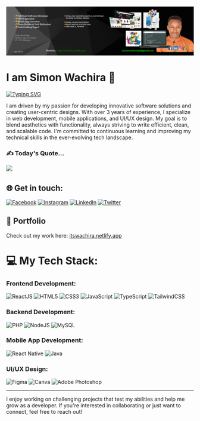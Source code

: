 ![logo](https://github.com/Simonwachira7318/Simonwachira7318/blob/main/cover.png?raw=true)
# I am Simon Wachira 💫
[![Typing SVG](https://readme-typing-svg.herokuapp.com?size=30&color=00FF00&width=1000&lines=Aspiring+Software+Engineer;Passionate+about+crafting+clean+%26+efficient+code;Experienced+in+Frontend,+Backend+and+Mobile+Apps+Development)](https://git.io/typing-svg)


I am driven by my passion for developing innovative software solutions and creating user-centric designs. With over 3 years of experience, I specialize in web development, mobile applications, and UI/UX design. My goal is to blend aesthetics with functionality, always striving to write efficient, clean, and scalable code. I'm committed to continuous learning and improving my technical skills in the ever-evolving tech landscape.

### ✍️ Today's Quote...
![](https://quotes-github-readme.vercel.app/api?type=horizontal&theme=radical)

## 🌐 Get in touch:
[![Facebook](https://img.shields.io/badge/Facebook-%231877F2.svg?logo=Facebook&logoColor=white)](https://www.facebook.com/profile.php?id=100071584461977) 
[![Instagram](https://img.shields.io/badge/Instagram-%23E4405F.svg?logo=Instagram&logoColor=white)](https://instagram.com/its__wachira) 
[![LinkedIn](https://img.shields.io/badge/LinkedIn-%230077B5.svg?logo=linkedin&logoColor=white)](https://www.linkedin.com/in/simon-wachira-680b88268) 
[![Twitter](https://img.shields.io/badge/Twitter-%231DA1F2.svg?logo=Twitter&logoColor=white)](https://twitter.com/@Its_wachira2)

## 🔗 Portfolio
Check out my work here: [itswachira.netlify.app](https://itswachira.netlify.app/)

# 💻 My Tech Stack:

### Frontend Development:
![ReactJS](https://img.shields.io/badge/reactjs-%2320232a.svg?style=for-the-badge&logo=react&logoColor=%2361DAFB) 
![HTML5](https://img.shields.io/badge/html5-%23E34F26.svg?style=for-the-badge&logo=html5&logoColor=white) 
![CSS3](https://img.shields.io/badge/css3-%231572B6.svg?style=for-the-badge&logo=css3&logoColor=white) 
![JavaScript](https://img.shields.io/badge/javascript-%23323330.svg?style=for-the-badge&logo=javascript&logoColor=%23F7DF1E) 
![TypeScript](https://img.shields.io/badge/typescript-%23007ACC.svg?style=for-the-badge&logo=typescript&logoColor=white) 
![TailwindCSS](https://img.shields.io/badge/tailwindcss-%2338B2AC.svg?style=for-the-badge&logo=tailwind-css&logoColor=white)

### Backend Development:
![PHP](https://img.shields.io/badge/php-%23777BB4.svg?style=for-the-badge&logo=php&logoColor=white) 
![NodeJS](https://img.shields.io/badge/nodejs-%2343853D.svg?style=for-the-badge&logo=node.js&logoColor=white) 
![MySQL](https://img.shields.io/badge/mysql-%2300f.svg?style=for-the-badge&logo=mysql&logoColor=white)

### Mobile App Development:
![React Native](https://img.shields.io/badge/react_native-%2320232a.svg?style=for-the-badge&logo=react&logoColor=%2361DAFB) 
![Java](https://img.shields.io/badge/java-%23ED8B00.svg?style=for-the-badge&logo=java&logoColor=white)

### UI/UX Design:
![Figma](https://img.shields.io/badge/figma-%23F24E1E.svg?style=for-the-badge&logo=figma&logoColor=white) 
![Canva](https://img.shields.io/badge/canva-%2300C4CC.svg?style=for-the-badge&logo=canva&logoColor=white) 
![Adobe Photoshop](https://img.shields.io/badge/adobe_photoshop-%2331A8FF.svg?style=for-the-badge&logo=adobephotoshop&logoColor=white)

---

I enjoy working on challenging projects that test my abilities and help me grow as a developer. If you're interested in collaborating or just want to connect, feel free to reach out!
